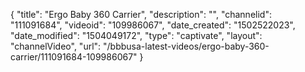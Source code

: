 {
    "title": "Ergo Baby 360 Carrier",
    "description": "",
    "channelid": "111091684",
    "videoid": "109986067",
    "date_created": "1502522023",
    "date_modified": "1504049172",
    "type": "captivate",
    "layout": "channelVideo",
    "url": "\/bbbusa-latest-videos\/ergo-baby-360-carrier\/111091684-109986067"
}